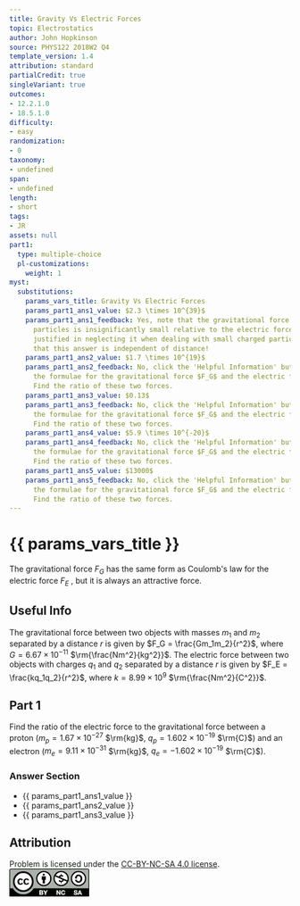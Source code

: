 ```yaml
---
title: Gravity Vs Electric Forces
topic: Electrostatics
author: John Hopkinson
source: PHYS122 2018W2 Q4
template_version: 1.4
attribution: standard
partialCredit: true
singleVariant: true
outcomes:
- 12.2.1.0
- 18.5.1.0
difficulty:
- easy
randomization:
- 0
taxonomy:
- undefined
span:
- undefined
length:
- short
tags:
- JR
assets: null
part1:
  type: multiple-choice
  pl-customizations:
    weight: 1
myst:
  substitutions:
    params_vars_title: Gravity Vs Electric Forces
    params_part1_ans1_value: $2.3 \times 10^{39}$
    params_part1_ans1_feedback: Yes, note that the gravitational force between fundamental
      particles is insignificantly small relative to the electric force, so we are
      justified in neglecting it when dealing with small charged particles. Also note
      that this answer is independent of distance!
    params_part1_ans2_value: $1.7 \times 10^{19}$
    params_part1_ans2_feedback: No, click the 'Helpful Information' button to see
      the formulae for the gravitational force $F_G$ and the electric force $F_E$.
      Find the ratio of these two forces.
    params_part1_ans3_value: $0.13$
    params_part1_ans3_feedback: No, click the 'Helpful Information' button to see
      the formulae for the gravitational force $F_G$ and the electric force $F_E$.
      Find the ratio of these two forces.
    params_part1_ans4_value: $5.9 \times 10^{-20}$
    params_part1_ans4_feedback: No, click the 'Helpful Information' button to see
      the formulae for the gravitational force $F_G$ and the electric force $F_E$.
      Find the ratio of these two forces.
    params_part1_ans5_value: $13000$
    params_part1_ans5_feedback: No, click the 'Helpful Information' button to see
      the formulae for the gravitational force $F_G$ and the electric force $F_E$.
      Find the ratio of these two forces.
---
```

# {{ params_vars_title }}
The gravitational force $F_G$ has the same form as Coulomb's law for the electric force $F_E$ , but it is always an attractive force.

## Useful Info

The gravitational force between two objects with masses $m_1$ and $m_2$ separated by a distance $r$ is given by $F_G = \frac{Gm_1m_2}{r^2}$, where $G = 6.67 \times 10^{-11}$ $\rm{\frac{Nm^2}{kg^2}}$.
The electric force between two objects with charges $q_1$ and $q_2$ separated by a distance $r$ is given by $F_E = \frac{kq_1q_2}{r^2}$, where $k = 8.99 \times 10^9$ $\rm{\frac{Nm^2}{C^2}}$.

## Part 1

Find the ratio of the electric force to the gravitational force between a proton ($m_p = 1.67 \times 10^{-27}$ $\rm{kg}$, $q_p = 1.602 \times 10^{-19}$ $\rm{C}$) and an electron ($m_e = 9.11 \times 10^{-31}$ $\rm{kg}$, $q_e = -1.602 \times 10^{-19}$ $\rm{C}$).

### Answer Section

- {{ params_part1_ans1_value }}
- {{ params_part1_ans2_value }}
- {{ params_part1_ans3_value }}

## Attribution

Problem is licensed under the [CC-BY-NC-SA 4.0 license](https://creativecommons.org/licenses/by-nc-sa/4.0/).<br> ![The Creative Commons 4.0 license requiring attribution-BY, non-commercial-NC, and share-alike-SA license.](https://raw.githubusercontent.com/firasm/bits/master/by-nc-sa.png)